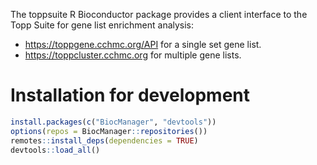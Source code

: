 The toppsuite R Bioconductor package provides a client interface to the Topp
Suite for gene list enrichment analysis:

- <https://toppgene.cchmc.org/API> for a single set gene list.
- <https://toppcluster.cchmc.org> for multiple gene lists.

# Installation for development

```R
install.packages(c("BiocManager", "devtools"))
options(repos = BiocManager::repositories())
remotes::install_deps(dependencies = TRUE)
devtools::load_all()
```
